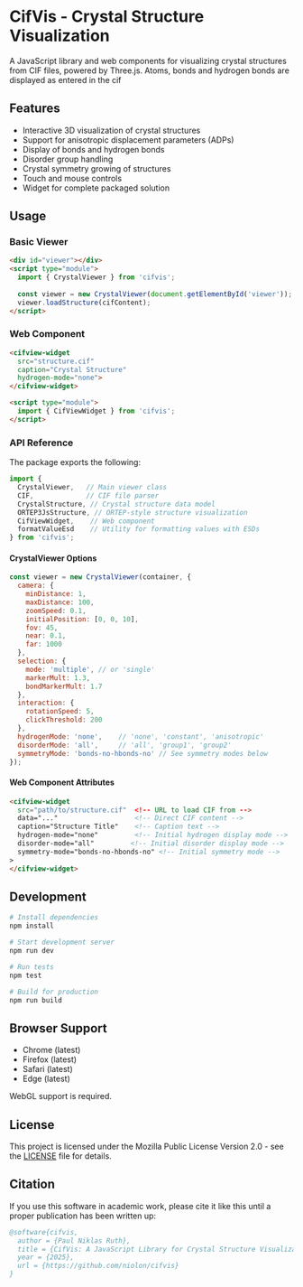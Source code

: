 # CifVis - Crystal Structure Visualization

A JavaScript library and web components for visualizing crystal structures from CIF files, powered by Three.js. Atoms, bonds and hydrogen bonds are displayed as entered in the cif

## Features

- Interactive 3D visualization of crystal structures
- Support for anisotropic displacement parameters (ADPs)
- Display of bonds and hydrogen bonds
- Disorder group handling
- Crystal symmetry growing of structures 
- Touch and mouse controls
- Widget for complete packaged solution

## Usage

### Basic Viewer
```html
<div id="viewer"></div>
<script type="module">
  import { CrystalViewer } from 'cifvis';
  
  const viewer = new CrystalViewer(document.getElementById('viewer'));
  viewer.loadStructure(cifContent);
</script>
```

### Web Component
```html
<cifview-widget 
  src="structure.cif"
  caption="Crystal Structure"
  hydrogen-mode="none">
</cifview-widget>

<script type="module">
  import { CifViewWidget } from 'cifvis';
</script>
```

### API Reference

The package exports the following:

```javascript
import { 
  CrystalViewer,   // Main viewer class
  CIF,             // CIF file parser
  CrystalStructure, // Crystal structure data model
  ORTEP3JsStructure, // ORTEP-style structure visualization
  CifViewWidget,    // Web component
  formatValueEsd    // Utility for formatting values with ESDs
} from 'cifvis';
```

#### CrystalViewer Options

```javascript
const viewer = new CrystalViewer(container, {
  camera: {
    minDistance: 1,
    maxDistance: 100,
    zoomSpeed: 0.1,
    initialPosition: [0, 0, 10],
    fov: 45,
    near: 0.1,
    far: 1000
  },
  selection: {
    mode: 'multiple', // or 'single'
    markerMult: 1.3,
    bondMarkerMult: 1.7
  },
  interaction: {
    rotationSpeed: 5,
    clickThreshold: 200
  },
  hydrogenMode: 'none',    // 'none', 'constant', 'anisotropic'
  disorderMode: 'all',     // 'all', 'group1', 'group2'
  symmetryMode: 'bonds-no-hbonds-no' // See symmetry modes below
});
```

#### Web Component Attributes

```html
<cifview-widget
  src="path/to/structure.cif"  <!-- URL to load CIF from -->
  data="..."                   <!-- Direct CIF content -->
  caption="Structure Title"    <!-- Caption text -->
  hydrogen-mode="none"         <!-- Initial hydrogen display mode -->
  disorder-mode="all"         <!-- Initial disorder display mode -->
  symmetry-mode="bonds-no-hbonds-no" <!-- Initial symmetry mode -->
>
</cifview-widget>
```

## Development

```bash
# Install dependencies
npm install

# Start development server
npm run dev

# Run tests
npm test

# Build for production
npm run build
```

## Browser Support

- Chrome (latest)
- Firefox (latest)
- Safari (latest)
- Edge (latest)

WebGL support is required.

## License

This project is licensed under the Mozilla Public License Version 2.0 - see the [LICENSE](LICENSE.md) file for details.

## Citation

If you use this software in academic work, please cite it like this until a proper publication has been written up:

```bibtex
@software{cifvis,
  author = {Paul Niklas Ruth},
  title = {CifVis: A JavaScript Library for Crystal Structure Visualization},
  year = {2025},
  url = {https://github.com/niolon/cifvis}
}
```